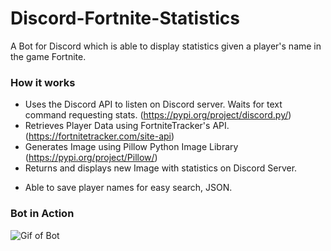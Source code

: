 # Discord-Fortnite-Statistics

A Bot for Discord which is able to display statistics given a player's name in the game Fortnite. 

### How it works 
* Uses the Discord API to listen on Discord server. Waits for text command requesting stats. (https://pypi.org/project/discord.py/)
* Retrieves Player Data using FortniteTracker's API. (https://fortnitetracker.com/site-api)
* Generates Image using Pillow Python Image Library (https://pypi.org/project/Pillow/)
* Returns and displays new Image with statistics on Discord Server. 

- Able to save player names for easy search, JSON. 

### Bot in Action 

![Gif of Bot](https://i.ibb.co/zrs1j0y/fngif1.gif)

